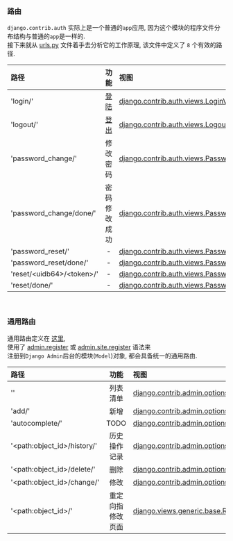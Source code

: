 
&nbsp;  
### 路由
`django.contrib.auth` 实际上是一个普通的`app`应用, 因为这个模块的程序文件分布结构与普通的`app`是一样的.   
接下来就从 [urls.py](../../../src/Django-3.0.8/django/contrib/auth/urls.py#L9) 文件着手去分析它的工作原理, 该文件中定义了 `8` 个有效的路径.   
  
|路径|功能|视图|
|:---|:---:| :--- | 
|'login/'| [登陆](./login.md) |[django.contrib.auth.views.LoginView.as_view()](../../../src/Django-3.0.8/django/contrib/auth/views.py#L40)|   
|'logout/'| [登出](./logout.md) | [django.contrib.auth.views.LogoutView.as_view()](../../../src/Django-3.0.8/django/contrib/auth/views.py#L119)| 
|'password_change/'| 修改密码 |[django.contrib.auth.views.PasswordChangeView.as_view()](#)|  
|'password_change/done/'| 密码修改成功 |[django.contrib.auth.views.PasswordChangeDoneView.as_view()](#)|  
|'password_reset/'|  - |[django.contrib.auth.views.PasswordResetView.as_view()](#)| 
|'password_reset/done/'| - |[django.contrib.auth.views.PasswordResetDoneView.as_view(#)]()|  
|'reset/\<uidb64>/\<token>/'| - |[django.contrib.auth.views.PasswordResetConfirmView.as_view(#)]()|  
|'reset/done/'| - |[django.contrib.auth.views.PasswordResetCompleteView.as_view()](#)|  


&nbsp;   
### 通用路由

通用路由定义在 [这里](../../../src/Django-3.0.8/django/contrib/admin/options.py#L602),    
使用了 [admin.register](../../../src/Django-3.0.8/django/) 或 [admin.site.register](../../../examples/myqueryset/simplerelate/admin.py#L25) 语法来  
注册到`Django Admin`后台的模块(`Model`)对象, 都会具备统一的通用路由.  


|路径|功能|视图|
|:---|:---:| :--- | 
|''| 列表清单| [django.contrib.admin.options.ModelAdmin.changelist_view](../../../src/Django-3.0.8/django/contrib/admin/options.py#L1667) |   
|'add/'| 新增 | [django.contrib.admin.options.ModelAdmin.add_view](../../../src/Django-3.0.8/django/contrib/admin/options.py#L1637) | 
|'autocomplete/'| TODO | [django.contrib.admin.options.ModelAdmin.autocomplete_view](../../../src/Django-3.0.8/django/contrib/admin/options.py#L1634) |  
|'\<path:object_id\>/history/'| 历史操作记录 | [django.contrib.admin.options.ModelAdmin.history_view](../../../src/Django-3.0.8/django/contrib/admin/options.py#L1891) |  
|'\<path:object_id\>/delete/'|  删除 | [django.contrib.admin.options.ModelAdmin.delete_view](../../../src/Django-3.0.8/django/contrib/admin/options.py#L1829) | 
|'\<path:object_id\>/change/'| 修改 | [django.contrib.admin.options.ModelAdmin.change_view](../../../src/Django-3.0.8/django/contrib/admin/options.py#L1640) |  
|'\<path:object_id\>/'| 重定向指修改页面 | [django.views.generic.base.RedirectView](../../../src/Django-3.0.8/django/views/generic/base.py#L162) |  
